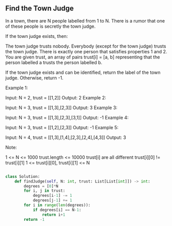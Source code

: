 ## Find the Town Judge


In a town, there are N people labelled from 1 to N.  There is a rumor that one of these people is secretly the town judge.

If the town judge exists, then:

The town judge trusts nobody.
Everybody (except for the town judge) trusts the town judge.
There is exactly one person that satisfies properties 1 and 2.
You are given trust, an array of pairs trust[i] = [a, b] representing that the person labelled a trusts the person labelled b.

If the town judge exists and can be identified, return the label of the town judge.  Otherwise, return -1.

 

Example 1:

Input: N = 2, trust = [[1,2]]
Output: 2
Example 2:

Input: N = 3, trust = [[1,3],[2,3]]
Output: 3
Example 3:

Input: N = 3, trust = [[1,3],[2,3],[3,1]]
Output: -1
Example 4:

Input: N = 3, trust = [[1,2],[2,3]]
Output: -1
Example 5:

Input: N = 4, trust = [[1,3],[1,4],[2,3],[2,4],[4,3]]
Output: 3
 

Note:

1 <= N <= 1000
trust.length <= 10000
trust[i] are all different
trust[i][0] != trust[i][1]
1 <= trust[i][0], trust[i][1] <= N



```python

class Solution:
    def findJudge(self, N: int, trust: List[List[int]]) -> int:
        degrees = [0]*N
        for i, j in trust:
            degrees[i-1] -= 1
            degrees[j-1] += 1
        for i in range(len(degrees)):
            if degrees[i] == N-1:
                return i+1
        return -1
```
